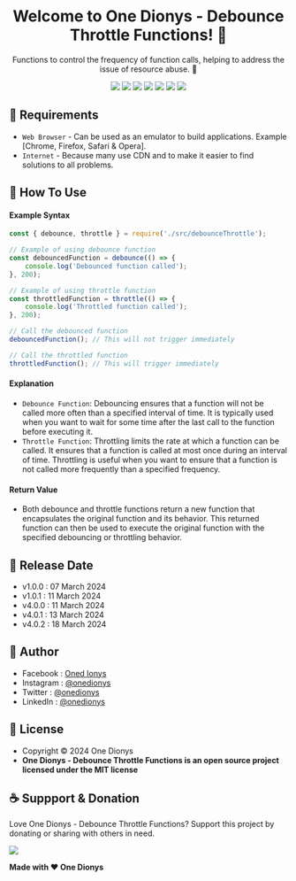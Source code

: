 <h1 align="center">Welcome to One Dionys - Debounce Throttle Functions! 👋 </h1>

<p align="center">Functions to control the frequency of function calls, helping to address the issue of resource abuse. 💖 </p>

<p align="center">
<img src="https://img.shields.io/github/contributors/onedionys/onedionys-debounce-throttle-functions?style=flat-square">
<img src="https://img.shields.io/github/issues/onedionys/onedionys-debounce-throttle-functions?style=flat-square">
<img src="https://img.shields.io/github/stars/onedionys/onedionys-debounce-throttle-functions?style=flat-square"> 
<img src="https://img.shields.io/github/forks/onedionys/onedionys-debounce-throttle-functions?style=flat-square">
<img src="https://img.shields.io/github/last-commit/onedionys/onedionys-debounce-throttle-functions.svg?style=flat-square">
<img src="https://img.shields.io/github/languages/code-size/onedionys/onedionys-debounce-throttle-functions?style=flat-square">
<img src="https://img.shields.io/github/license/onedionys/onedionys-debounce-throttle-functions?style=flat-square">
</p>

## 💾 Requirements

* `Web Browser` - Can be used as an emulator to build applications. Example [Chrome, Firefox, Safari & Opera].
* `Internet` - Because many use CDN and to make it easier to find solutions to all problems.

## 🎯 How To Use

#### Example Syntax

```javascript
const { debounce, throttle } = require('./src/debounceThrottle');

// Example of using debounce function
const debouncedFunction = debounce(() => {
    console.log('Debounced function called');
}, 200);

// Example of using throttle function
const throttledFunction = throttle(() => {
    console.log('Throttled function called');
}, 200);

// Call the debounced function
debouncedFunction(); // This will not trigger immediately

// Call the throttled function
throttledFunction(); // This will trigger immediately
```

#### Explanation

* `Debounce Function`: Debouncing ensures that a function will not be called more often than a specified interval of time. It is typically used when you want to wait for some time after the last call to the function before executing it.
* `Throttle Function`: Throttling limits the rate at which a function can be called. It ensures that a function is called at most once during an interval of time. Throttling is useful when you want to ensure that a function is not called more frequently than a specified frequency.

#### Return Value

* Both debounce and throttle functions return a new function that encapsulates the original function and its behavior. This returned function can then be used to execute the original function with the specified debouncing or throttling behavior.

## 📆 Release Date

* v1.0.0 : 07 March 2024
* v1.0.1 : 11 March 2024
* v4.0.0 : 11 March 2024
* v4.0.1 : 13 March 2024
* v4.0.2 : 18 March 2024

## 🧑 Author

* Facebook : <a href="https://www.facebook.com/theonedionys"> Oned Ionys</a>
* Instagram : <a href="https://www.instagram.com/onedionys/"> @onedionys</a>
* Twitter : <a href="https://twitter.com/onedionys"> @onedionys</a>
* LinkedIn :  <a href="https://www.linkedin.com/in/onedionys/"> @onedionys</a>

## 📝 License

* Copyright © 2024 One Dionys
* **One Dionys - Debounce Throttle Functions is an open source project licensed under the MIT license**

## ☕️ Suppport & Donation

Love One Dionys - Debounce Throttle Functions? Support this project by donating or sharing with others in need.

<a href="https://www.buymeacoffee.com/onedionys"><img src="https://img.shields.io/badge/Buy_Me_A_Coffee-FFDD00?style=for-the-badge&logo=buy-me-a-coffee&logoColor=black"/> </a>

**Made with ❤️ One Dionys**
